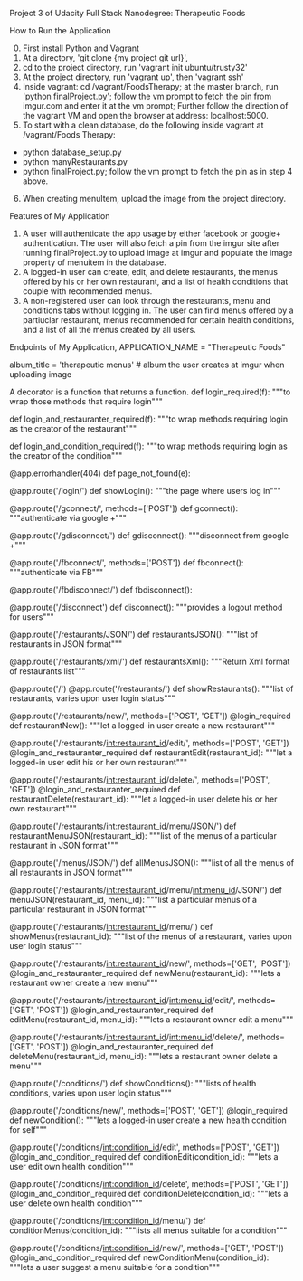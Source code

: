 Project 3 of Udacity Full Stack Nanodegree: Therapeutic Foods

How to Run the Application

0. First install Python and Vagrant
1. At a directory, 'git clone {my project git url}',
2. cd to the project directory, run 'vagrant init ubuntu/trusty32'
3. At the project directory, run 'vagrant up', then 'vagrant ssh'
4. Inside vagrant: cd /vagrant/FoodsTherapy; at the master branch, run 'python
   finalProject.py'; follow the vm prompt to fetch the pin from imgur.com and enter it
   at the vm prompt; Further follow the direction of the vagrant VM and open the browser
   at address: localhost:5000.
5. To start with a clean database, do the following inside vagrant at /vagrant/Foods
   Therapy:
  - python database_setup.py
  - python manyRestaurants.py
  - python finalProject.py; follow the vm prompt to fetch the pin as in step 4 above.
6. When creating menuItem, upload the image from the project directory.

Features of My Application
1. A user will authenticate the app usage by either facebook or google+ authentication.
   The user will also fetch a pin from the imgur site after running finalProject.py to
   upload image at imgur and populate the image property of menuitem in the database.
2. A logged-in user can create, edit, and delete restaurants, the menus offered by his
   or her own restaurant, and a list of health conditions that couple with recommended
   menus.
3. A non-registered user can look through the restaurants, menu and conditions tabs without
   logging in. The user can find menus offered by a partiuclar restaurant, menus
   recommended for certain health conditions, and a list of all the menus created by all
   users.

Endpoints of My Application, APPLICATION_NAME = "Therapeutic Foods"

album_title = 'therapeutic menus' # album the user creates at imgur when uploading image

A decorator is a function that returns a function.
def login_required(f):
    """to wrap those methods that require login"""

def login_and_restauranter_required(f):
    """to wrap methods requiring login as the creator of the restaurant"""

def login_and_condition_required(f):
    """to wrap methods requiring login as the creator of the condition"""

@app.errorhandler(404)
def page_not_found(e):

@app.route('/login/')
def showLogin():
    """the page where users log in"""

@app.route('/gconnect/', methods=['POST'])
def gconnect():
    """authenticate via google +"""

@app.route('/gdisconnect/')
def gdisconnect():
    """disconnect from google +"""

@app.route('/fbconnect/', methods=['POST'])
def fbconnect():
    """authenticate via FB"""

@app.route('/fbdisconnect/')
def fbdisconnect():

@app.route('/disconnect')
def disconnect():
    """provides a logout method for users"""

@app.route('/restaurants/JSON/')
def restaurantsJSON():
    """list of restaurants in JSON format"""

@app.route('/restaurants/xml/')
def restaurantsXml():
    """Return Xml format of restaurants list"""

@app.route('/')
@app.route('/restaurants/')
def showRestaurants():
    """list of restaurants, varies upon user login status"""

@app.route('/restaurants/new/', methods=['POST', 'GET'])
@login_required
def restaurantNew():
    """let a logged-in user create a new restaurant"""

@app.route('/restaurants/<int:restaurant_id>/edit/', methods=['POST', 'GET'])
@login_and_restauranter_required
def restaurantEdit(restaurant_id):
    """let a logged-in user edit his or her own restaurant"""

@app.route('/restaurants/<int:restaurant_id>/delete/', methods=['POST', 'GET'])
@login_and_restauranter_required
def restaurantDelete(restaurant_id):
    """let a logged-in user delete his or her own restaurant"""

@app.route('/restaurants/<int:restaurant_id>/menu/JSON/')
def restaurantMenuJSON(restaurant_id):
    """list of the menus of a particular restaurant in JSON format"""

@app.route('/menus/JSON/')
def allMenusJSON():
    """list of all the menus of all restaurants in JSON format"""

@app.route('/restaurants/<int:restaurant_id>/menu/<int:menu_id>/JSON/')
def menuJSON(restaurant_id, menu_id):
    """list a particular menus of a particular restaurant in JSON format"""

@app.route('/restaurants/<int:restaurant_id>/menu/')
def showMenus(restaurant_id):
    """list of the menus of a restaurant, varies upon user login status"""

@app.route('/restaurants/<int:restaurant_id>/new/', methods=['GET', 'POST'])
@login_and_restauranter_required
def newMenu(restaurant_id):
    """lets a restaurant owner create a new menu"""

@app.route('/restaurants/<int:restaurant_id>/<int:menu_id>/edit/',
           methods=['GET', 'POST'])
@login_and_restauranter_required
def editMenu(restaurant_id, menu_id):
    """lets a restaurant owner edit a menu"""

@app.route('/restaurants/<int:restaurant_id>/<int:menu_id>/delete/',
           methods=['GET', 'POST'])
@login_and_restauranter_required
def deleteMenu(restaurant_id, menu_id):
    """lets a restaurant owner delete a menu"""


@app.route('/conditions/')
def showConditions():
    """lists of health conditions, varies upon user login status"""

@app.route('/conditions/new/', methods=['POST', 'GET'])
@login_required
def newCondition():
    """lets a logged-in user create a new health condition for self"""

@app.route('/conditions/<int:condition_id>/edit', methods=['POST', 'GET'])
@login_and_condition_required
def conditionEdit(condition_id):
    """lets a user edit own health condition"""

@app.route('/conditions/<int:condition_id>/delete', methods=['POST', 'GET'])
@login_and_condition_required
def conditionDelete(condition_id):
    """lets a user delete own health condition"""

@app.route('/conditions/<int:condition_id>/menu/')
def conditionMenus(condition_id):
    """lists all menus suitable for a condition"""

@app.route('/conditions/<int:condition_id>/new/', methods=['GET', 'POST'])
@login_and_condition_required
def newConditionMenu(condition_id):
    """lets a user suggest a menu suitable for a condition"""
